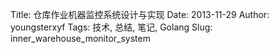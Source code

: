 Title: 仓库作业机器监控系统设计与实现
Date: 2013-11-29
Author: youngsterxyf
Tags: 技术, 总结, 笔记, Golang
Slug: inner_warehouse_monitor_system


